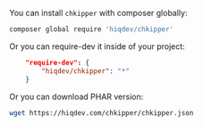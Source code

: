 You can install `chkipper` with composer globally:

```sh
composer global require 'hiqdev/chkipper'
```

Or you can require-dev it inside of your project:

```json
    "require-dev": {
        "hiqdev/chkipper": "*"
    }
```

Or you can download PHAR version:

```sh
wget https://hiqdev.com/chkipper/chkipper.json
```
